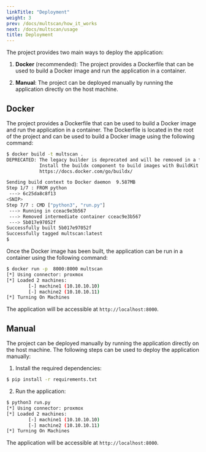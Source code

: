 ```yaml
---
linkTitle: "Deployment"
weight: 3
prev: /docs/multscan/how_it_works
next: /docs/multscan/usage
title: Deployment
---
```


The project provides two main ways to deploy the application:

1. **Docker** (recommended): The project provides a Dockerfile that can be used to build a Docker image and run the application in a container.

2. **Manual**: The project can be deployed manually by running the application directly on the host machine.

## Docker

The project provides a Dockerfile that can be used to build a Docker image and run the application in a container. The Dockerfile is located in the root of the project and can be used to build a Docker image using the following command:

```bash
$ docker build -t multscan .
DEPRECATED: The legacy builder is deprecated and will be removed in a future release.
            Install the buildx component to build images with BuildKit:
            https://docs.docker.com/go/buildx/

Sending build context to Docker daemon  9.587MB
Step 1/7 : FROM python
 ---> 6c25da8c8f13
<SNIP>
Step 7/7 : CMD ["python3", "run.py"]
 ---> Running in cceac9e3b567
 ---> Removed intermediate container cceac9e3b567
 ---> 5b017e97052f
Successfully built 5b017e97052f
Successfully tagged multscan:latest
$
```

Once the Docker image has been built, the application can be run in a container using the following command:

```bash
$ docker run -p  8000:8000 multscan
[*] Using connector: proxmox
[*] Loaded 2 machines:
        [-] machine1 (10.10.10.10)
        [-] machine2 (10.10.10.11)
[*] Turning On Machines
```

The application will be accessible at `http://localhost:8000`.

## Manual

The project can be deployed manually by running the application directly on the host machine. The following steps can be used to deploy the application manually:

1. Install the required dependencies:

```bash
$ pip install -r requirements.txt
```

2. Run the application:

```bash
$ python3 run.py
[*] Using connector: proxmox
[*] Loaded 2 machines:
        [-] machine1 (10.10.10.10)
        [-] machine2 (10.10.10.11)
[*] Turning On Machines
```

The application will be accessible at `http://localhost:8000`.